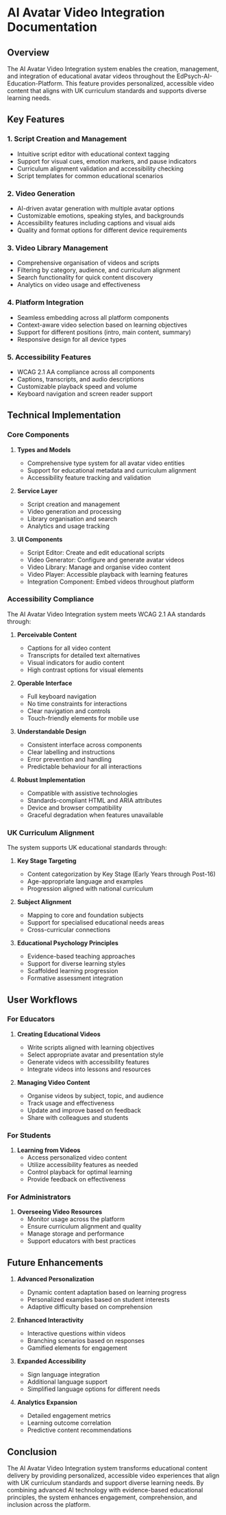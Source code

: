 # AI Avatar Video Integration Documentation

## Overview

The AI Avatar Video Integration system enables the creation, management, and integration of educational avatar videos throughout the EdPsych-AI-Education-Platform. This feature provides personalized, accessible video content that aligns with UK curriculum standards and supports diverse learning needs.

## Key Features

### 1. Script Creation and Management
- Intuitive script editor with educational context tagging
- Support for visual cues, emotion markers, and pause indicators
- Curriculum alignment validation and accessibility checking
- Script templates for common educational scenarios

### 2. Video Generation
- AI-driven avatar generation with multiple avatar options
- Customizable emotions, speaking styles, and backgrounds
- Accessibility features including captions and visual aids
- Quality and format options for different device requirements

### 3. Video Library Management
- Comprehensive organisation of videos and scripts
- Filtering by category, audience, and curriculum alignment
- Search functionality for quick content discovery
- Analytics on video usage and effectiveness

### 4. Platform Integration
- Seamless embedding across all platform components
- Context-aware video selection based on learning objectives
- Support for different positions (intro, main content, summary)
- Responsive design for all device types

### 5. Accessibility Features
- WCAG 2.1 AA compliance across all components
- Captions, transcripts, and audio descriptions
- Customizable playback speed and volume
- Keyboard navigation and screen reader support

## Technical Implementation

### Core Components

1. **Types and Models**
   - Comprehensive type system for all avatar video entities
   - Support for educational metadata and curriculum alignment
   - Accessibility feature tracking and validation

2. **Service Layer**
   - Script creation and management
   - Video generation and processing
   - Library organisation and search
   - Analytics and usage tracking

3. **UI Components**
   - Script Editor: Create and edit educational scripts
   - Video Generator: Configure and generate avatar videos
   - Video Library: Manage and organise video content
   - Video Player: Accessible playback with learning features
   - Integration Component: Embed videos throughout platform

### Accessibility Compliance

The AI Avatar Video Integration system meets WCAG 2.1 AA standards through:

1. **Perceivable Content**
   - Captions for all video content
   - Transcripts for detailed text alternatives
   - Visual indicators for audio content
   - High contrast options for visual elements

2. **Operable Interface**
   - Full keyboard navigation
   - No time constraints for interactions
   - Clear navigation and controls
   - Touch-friendly elements for mobile use

3. **Understandable Design**
   - Consistent interface across components
   - Clear labelling and instructions
   - Error prevention and handling
   - Predictable behaviour for all interactions

4. **Robust Implementation**
   - Compatible with assistive technologies
   - Standards-compliant HTML and ARIA attributes
   - Device and browser compatibility
   - Graceful degradation when features unavailable

### UK Curriculum Alignment

The system supports UK educational standards through:

1. **Key Stage Targeting**
   - Content categorization by Key Stage (Early Years through Post-16)
   - Age-appropriate language and examples
   - Progression aligned with national curriculum

2. **Subject Alignment**
   - Mapping to core and foundation subjects
   - Support for specialised educational needs areas
   - Cross-curricular connections

3. **Educational Psychology Principles**
   - Evidence-based teaching approaches
   - Support for diverse learning styles
   - Scaffolded learning progression
   - Formative assessment integration

## User Workflows

### For Educators

1. **Creating Educational Videos**
   - Write scripts aligned with learning objectives
   - Select appropriate avatar and presentation style
   - Generate videos with accessibility features
   - Integrate videos into lessons and resources

2. **Managing Video Content**
   - Organise videos by subject, topic, and audience
   - Track usage and effectiveness
   - Update and improve based on feedback
   - Share with colleagues and students

### For Students

1. **Learning from Videos**
   - Access personalized video content
   - Utilize accessibility features as needed
   - Control playback for optimal learning
   - Provide feedback on effectiveness

### For Administrators

1. **Overseeing Video Resources**
   - Monitor usage across the platform
   - Ensure curriculum alignment and quality
   - Manage storage and performance
   - Support educators with best practices

## Future Enhancements

1. **Advanced Personalization**
   - Dynamic content adaptation based on learning progress
   - Personalized examples based on student interests
   - Adaptive difficulty based on comprehension

2. **Enhanced Interactivity**
   - Interactive questions within videos
   - Branching scenarios based on responses
   - Gamified elements for engagement

3. **Expanded Accessibility**
   - Sign language integration
   - Additional language support
   - Simplified language options for different needs

4. **Analytics Expansion**
   - Detailed engagement metrics
   - Learning outcome correlation
   - Predictive content recommendations

## Conclusion

The AI Avatar Video Integration system transforms educational content delivery by providing personalized, accessible video experiences that align with UK curriculum standards and support diverse learning needs. By combining advanced AI technology with evidence-based educational principles, the system enhances engagement, comprehension, and inclusion across the platform.
